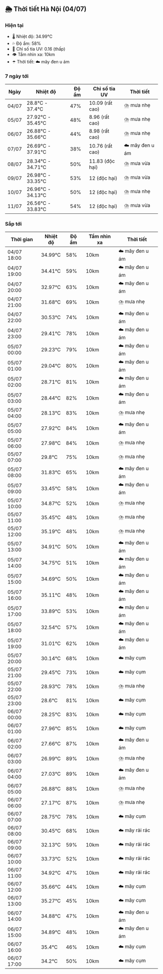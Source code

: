 ## 🌦️ Thời tiết Hà Nội (04/07)

### Hiện tại

- 🌡️ Nhiệt độ: 34.99℃
- 💦 Độ ẩm: 58%
- 🌟 Chỉ số tia UV: 0.16 (thấp)
- 👁️ Tầm nhìn xa: 10km
- ☂️ Thời tiết: ☁️ mây đen u ám

### 7 ngày tới

| Ngày | Nhiệt độ | Độ ẩm | Chỉ số tia UV | Thời tiết |
| --- | --- | --- | --- | --- |
| 04/07 | 28.8℃ - 37.4℃ | 47% | 10.09 (rất cao) | ⛈️ mưa nhẹ |
| 05/07 | 27.92℃ - 35.45℃ | 48% | 8.96 (rất cao) | ⛈️ mưa nhẹ |
| 06/07 | 26.88℃ - 35.66℃ | 44% | 8.98 (rất cao) | ⛈️ mưa nhẹ |
| 07/07 | 26.69℃ - 37.91℃ | 38% | 10.76 (rất cao) | ☁️ mây đen u ám |
| 08/07 | 28.34℃ - 34.71℃ | 50% | 11.83 (độc hại) | ⛈️ mưa vừa |
| 09/07 | 26.98℃ - 33.35℃ | 53% | 12 (độc hại) | ⛈️ mưa vừa |
| 10/07 | 26.96℃ - 34.13℃ | 50% | 12 (độc hại) | ⛈️ mưa nhẹ |
| 11/07 | 26.56℃ - 33.83℃ | 54% | 12 (độc hại) | ⛈️ mưa vừa |

### Sắp tới

| Thời gian | Nhiệt độ | Độ ẩm | Tầm nhìn xa | Thời tiết |
| --- | --- | --- | --- | --- |
| 04/07 18:00 | 34.99℃ | 58% | 10km | ☁️ mây đen u ám |
| 04/07 19:00 | 34.41℃ | 59% | 10km | ☁️ mây đen u ám |
| 04/07 20:00 | 32.97℃ | 63% | 10km | ☁️ mây đen u ám |
| 04/07 21:00 | 31.68℃ | 69% | 10km | ⛈️ mưa nhẹ |
| 04/07 22:00 | 30.53℃ | 74% | 10km | ☁️ mây đen u ám |
| 04/07 23:00 | 29.41℃ | 78% | 10km | ☁️ mây đen u ám |
| 05/07 00:00 | 29.23℃ | 79% | 10km | ☁️ mây đen u ám |
| 05/07 01:00 | 29.04℃ | 80% | 10km | ☁️ mây đen u ám |
| 05/07 02:00 | 28.71℃ | 81% | 10km | ☁️ mây đen u ám |
| 05/07 03:00 | 28.44℃ | 82% | 10km | ☁️ mây đen u ám |
| 05/07 04:00 | 28.13℃ | 83% | 10km | ⛈️ mưa nhẹ |
| 05/07 05:00 | 27.92℃ | 84% | 10km | ☁️ mây đen u ám |
| 05/07 06:00 | 27.98℃ | 84% | 10km | ⛈️ mưa nhẹ |
| 05/07 07:00 | 29.8℃ | 75% | 10km | ⛈️ mưa nhẹ |
| 05/07 08:00 | 31.83℃ | 65% | 10km | ☁️ mây đen u ám |
| 05/07 09:00 | 33.45℃ | 58% | 10km | ☁️ mây đen u ám |
| 05/07 10:00 | 34.87℃ | 52% | 10km | ⛈️ mưa nhẹ |
| 05/07 11:00 | 35.45℃ | 48% | 10km | ⛈️ mưa nhẹ |
| 05/07 12:00 | 35.19℃ | 48% | 10km | ⛈️ mưa nhẹ |
| 05/07 13:00 | 34.91℃ | 50% | 10km | ☁️ mây đen u ám |
| 05/07 14:00 | 34.75℃ | 51% | 10km | ☁️ mây đen u ám |
| 05/07 15:00 | 34.69℃ | 50% | 10km | ☁️ mây đen u ám |
| 05/07 16:00 | 35.11℃ | 48% | 10km | ☁️ mây đen u ám |
| 05/07 17:00 | 33.89℃ | 53% | 10km | ☁️ mây đen u ám |
| 05/07 18:00 | 32.54℃ | 57% | 10km | ☁️ mây đen u ám |
| 05/07 19:00 | 31.01℃ | 62% | 10km | ☁️ mây đen u ám |
| 05/07 20:00 | 30.14℃ | 68% | 10km | ☁️ mây cụm |
| 05/07 21:00 | 29.45℃ | 73% | 10km | ☁️ mây cụm |
| 05/07 22:00 | 28.93℃ | 78% | 10km | ⛈️ mưa nhẹ |
| 05/07 23:00 | 28.6℃ | 81% | 10km | ☁️ mây cụm |
| 06/07 00:00 | 28.25℃ | 83% | 10km | ☁️ mây cụm |
| 06/07 01:00 | 27.96℃ | 85% | 10km | ☁️ mây cụm |
| 06/07 02:00 | 27.66℃ | 87% | 10km | ☁️ mây đen u ám |
| 06/07 03:00 | 26.99℃ | 89% | 10km | ⛈️ mưa nhẹ |
| 06/07 04:00 | 27.03℃ | 89% | 10km | ☁️ mây đen u ám |
| 06/07 05:00 | 26.88℃ | 88% | 10km | ⛈️ mưa nhẹ |
| 06/07 06:00 | 27.17℃ | 87% | 10km | ⛈️ mưa nhẹ |
| 06/07 07:00 | 28.75℃ | 78% | 10km | ☁️ mây cụm |
| 06/07 08:00 | 30.45℃ | 68% | 10km | ☁️ mây rải rác |
| 06/07 09:00 | 32.13℃ | 59% | 10km | ☁️ mây rải rác |
| 06/07 10:00 | 33.73℃ | 52% | 10km | ☁️ mây rải rác |
| 06/07 11:00 | 34.92℃ | 47% | 10km | ☁️ mây rải rác |
| 06/07 12:00 | 35.66℃ | 44% | 10km | ☁️ mây cụm |
| 06/07 13:00 | 35.27℃ | 45% | 10km | ☁️ mây cụm |
| 06/07 14:00 | 34.88℃ | 47% | 10km | ☁️ mây đen u ám |
| 06/07 15:00 | 34.89℃ | 48% | 10km | ☁️ mây đen u ám |
| 06/07 16:00 | 35.4℃ | 46% | 10km | ☁️ mây cụm |
| 06/07 17:00 | 34.2℃ | 50% | 10km | ☁️ mây cụm |
